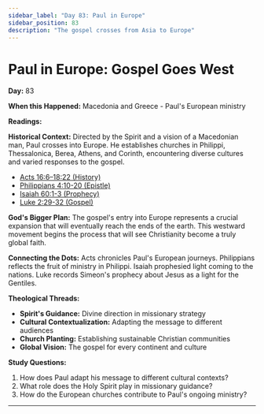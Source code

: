 ```yaml
---
sidebar_label: "Day 83: Paul in Europe"
sidebar_position: 83
description: "The gospel crosses from Asia to Europe"
---
```


# Paul in Europe: Gospel Goes West

**Day:** 83

**When this Happened:** Macedonia and Greece - Paul's European ministry

**Readings:**

**Historical Context:** Directed by the Spirit and a vision of a Macedonian man, Paul crosses into Europe. He establishes churches in Philippi, Thessalonica, Berea, Athens, and Corinth, encountering diverse cultures and varied responses to the gospel.
 - [Acts 16:6–18:22 (History)](https://www.biblegateway.com/passage/?search=Acts+16%3A6-18%3A22)
 - [Philippians 4:10-20 (Epistle)](https://www.biblegateway.com/passage/?search=Philippians+4%3A10-20)
 - [Isaiah 60:1-3 (Prophecy)](https://www.biblegateway.com/passage/?search=Isaiah+60%3A1-3)
 - [Luke 2:29-32 (Gospel)](https://www.biblegateway.com/passage/?search=Luke+2%3A29-32)

**God's Bigger Plan:** The gospel's entry into Europe represents a crucial expansion that will eventually reach the ends of the earth. This westward movement begins the process that will see Christianity become a truly global faith.

**Connecting the Dots:** Acts chronicles Paul's European journeys. Philippians reflects the fruit of ministry in Philippi. Isaiah prophesied light coming to the nations. Luke records Simeon's prophecy about Jesus as a light for the Gentiles.

****Theological Threads:****
- **Spirit's Guidance:** Divine direction in missionary strategy
- **Cultural Contextualization:** Adapting the message to different audiences
- **Church Planting:** Establishing sustainable Christian communities
- **Global Vision:** The gospel for every continent and culture

**Study Questions:**
1. How does Paul adapt his message to different cultural contexts?
2. What role does the Holy Spirit play in missionary guidance?
3. How do the European churches contribute to Paul's ongoing ministry?

---